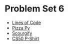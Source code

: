 # Problem Set 6

- [Lines of Code](https://cs50.harvard.edu/python/2022/psets/6/lines/)
- [Pizza Py](https://cs50.harvard.edu/python/2022/psets/6/pizza/)
- [Scourgify](https://cs50.harvard.edu/python/2022/psets/6/scourgify/)
- [CS50 P-Shirt](https://cs50.harvard.edu/python/2022/psets/6/shirt/)
